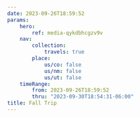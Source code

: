 ```yaml
---
date: 2023-09-26T18:59:52
params:
    hero:
        ref: media-qykdbhcgzv9v
    nav:
        collection:
            travels: true
        place:
            us/co: false
            us/nm: false
            us/ut: false
    timeRange:
        from: 2023-09-26T18:59:52
        thru: "2023-09-30T18:54:31-06:00"
title: Fall Trip
---
```


